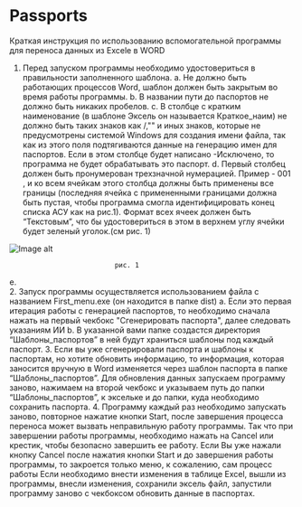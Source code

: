 # Passports
Краткая инструкция по использованию вспомогательной программы для переноса данных из Excele в WORD
1.	Перед запуском программы необходимо удостовериться в правильности заполненного шаблона.
a.	Не должно быть работающих процессов Word, шаблон должен быть закрытым во время работы программы.
b.	В названии пути до паспортов не должно быть никаких пробелов.
c.	В столбце с кратким наименование (в шаблоне Эксель он называется Краткое_наим) не должно быть таких знаков как /,"" и иных знаков, которые не предусмотрены системой Windows для создания имени файла, так как из этого поля подтягиваются данные на генерацию имен для паспортов. Если в этом столбце будет написано -Исключено, то программа не будет обрабатывать это паспорт. 
d.	Первый столбец должен быть пронумерован трехзначной нумерацией. Пример - 001 , и ко всем ячейкам этого столбца должны быть применены все границы (последняя ячейка с примененными границами должна быть пустая, чтобы программа смогла идентифицировать конец списка АСУ как на рис.1).
Формат всех ячеек должен быть “Текстовым”, что бы удостовериться в этом в верхнем углу ячейки будет зеленый уголок.(см рис. 1) 

![Image alt](https://github.com/DanilBukreev/Passports/raw/{branch}/{path}/image.png)
 
                              рис. 1
e.	
2.	Запуск программы осуществляется использованием файла с названием First_menu.exe (он находится в папке dist)
a.	Если это первая итерация работы с генерацией паспортов, то необходимо сначала нажать на первый чекбокс "Сгенерировать паспорта", далее следовать указаниям ИИ
b.	В указанной вами папке создастся директория “Шаблоны_паспортов” в ней будут храниться шаблоны под каждый паспорт. 
3.	Если вы уже сгенерировали паспорта и шаблоны к паспортам, но хотите обновить информацию, то информация, которая заносится вручную в Word изменяется через шаблон паспорта в папке “Шаблоны_паспортов”. Для обновления данных запускаем программу заново, нажимаем на второй чекбокс и указываем путь до папки “Шаблоны_паспортов”, к эксельке и до папки, куда необходимо сохранить паспорта.
4.	Программу каждый раз необходимо запускать заново, повторное нажатие кнопки Start, после завершения процесса переноса может вызвать неправильную работу программы. Так что при завершении работы программы, необходимо нажать на Cancel или крестик, чтобы безопасно завершить ее работу.
Если Вы уже нажали кнопку Cancel после нажатия кнопки Start и до завершения работы программы, то закроется только меню, к сожалению, сам процесс работы 
Если необходимо внести изменения в таблице Excel, вышли из программы, внесли изменения, сохранили эксель файл, запустили программу заново с чекбоксом обновить данные в паспортах.

